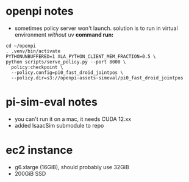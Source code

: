 # openpi notes
- sometimes policy server won't launch. solution is to run in virtual environment *without* uv
**command run:**  
```
cd ~/openpi
. .venv/bin/activate
PYTHONUNBUFFERED=1 XLA_PYTHON_CLIENT_MEM_FRACTION=0.5 \
python scripts/serve_policy.py --port 8000 \
  policy:checkpoint \
  --policy.config=pi0_fast_droid_jointpos \
  --policy.dir=s3://openpi-assets-simeval/pi0_fast_droid_jointpos
```

# pi-sim-eval notes
- you can't run it on a mac, it needs CUDA 12.xx
- added IsaacSim submodule to repo

# ec2 instance
- g6.xlarge (16GiB), should probably use 32GiB
- 200GiB SSD
